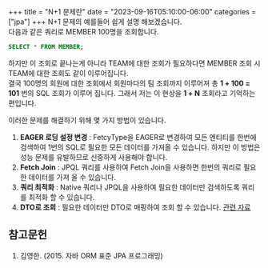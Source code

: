 +++
title = "N+1 문제란"
date = "2023-09-16T05:10:00-06:00"
categories = ["jpa"]
+++
N+1 문제의 예를들어 쉽게 설명 해보겠습니다.  
다음과 같은 쿼리로 MEMBER 100명을 조회합니다.
```sql
SELECT * FROM MEMBER;
```
하지만 이 조회로 끝나는게 아니라 TEAM에 대한 조회가 필요하다면 MEMBER 조회 시 TEAM에 대한 조회도 같이 이루어집니다.  
결국 100명의 회원에 대한 조회에서 회원마다의 팀 조회까지 이루어져 총 **1 + 100 = 101** 번의 SQL 조회가 이루어 집니다.
그래서 저는 이 현상을 **1 + N** 조회라고 기억하는 편입니다. 

이러한 문제를 해결하기 위해 몇 가지 방법이 있습니다.
1. **EAGER 로딩 설정 변경** : FetcyType을 EAGER로 변경하여 모든 엔티티를 한번에 검색하여 1번의 SQL로 필요한 모든 데이터를 가져올 수 있습니다. 하지만 이 방법은 성능 문제를 유발하므로 신중하게 사용해야 합니다.
2. **Fetch Join** : JPQL 쿼리를 사용하여 Fetch Join을 사용하면 한번의 쿼리로 필요한 데이터를 가져 올 수 있습니다.
3. **쿼리 최적화** : Native 쿼리나 JPQL을 사용하여 필요한 데이터만 검색하도록 쿼리를 최적화 할 수 있습니다.
4. **DTO로 조회** : 필요한 데이터만 DTO로 매핑하여 조회 할 수 있습니다. [관련 자료](https://jyp-on.dev/posts/2023/09/spring-boot-jpql-dto-mapping/)

## 참고문헌
1. 김영한. (2015. 자바 ORM 표준 JPA 프로그래밍)